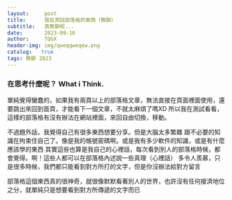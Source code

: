 ```yaml
---
layout:     post
title:      我在測試部落格的東西（無聊）
subtitle:   真無聊呢...
date:       2023-09-16
author:     TQGX
header-img: img/qweqqweqew.png
catalog:   true
tags: 無聊 2023
---
```


### 在思考什麼呢？ What i Think.
單純覺得蠻蠢的，如果我有兩頁以上的部落格文章，無法直接在頁面裡面使用，還要跳出來回到首頁，才能看下一個文章，不就太麻煩了嗎XD
所以我在測試看看，這樣的部落格有沒有辦法在網站裡面，來回自由切換，移動。

不過題外話，我覺得自己有很多東西想要分享。但是大腦太多繁雜
跟不必要的知識在拘束住自己了。像是我的帳號密碼啊。或是我有多少軟件的知識，或是有什麼應該學的東西
其實這些也算是我自己的心裡話，每次看到別人的部落格時候，都會覺得。啊！這些人都可以在部落格內述說一些真理（心裡話）
多令人羨慕，只是很多時候，我們都只能看到對方所打的文字，但是你沒辦法給對方留言

部落格這個東西真的很神奇，就很像默默看著別人的世界，也許沒有任何接濟地位之分，就單純只是想要看到對方所傳遞的文字而已
